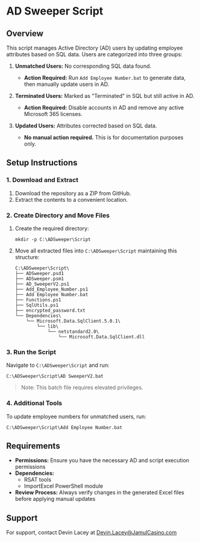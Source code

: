 # AD Sweeper Script

## Overview
This script manages Active Directory (AD) users by updating employee attributes based on SQL data. Users are categorized into three groups:

1. **Unmatched Users:** No corresponding SQL data found.
   - **Action Required:** Run `Add Employee Number.bat` to generate data, then manually update users in AD.

2. **Terminated Users:** Marked as "Terminated" in SQL but still active in AD.
   - **Action Required:** Disable accounts in AD and remove any active Microsoft 365 licenses.

3. **Updated Users:** Attributes corrected based on SQL data.
   - **No manual action required.** This is for documentation purposes only.

## Setup Instructions

### 1. Download and Extract
1. Download the repository as a ZIP from GitHub.
2. Extract the contents to a convenient location.

### 2. Create Directory and Move Files
1. Create the required directory:
   ```
   mkdir -p C:\ADSweeper\Script
   ```

2. Move all extracted files into `C:\ADSweeper\Script` maintaining this structure:
   ```
   C:\ADSweeper\Script\
   ├── ADSweeper.psd1
   ├── ADSweeper.psm1
   ├── AD_SweeperV2.ps1
   ├── Add_Employee_Number.ps1
   ├── Add Employee Number.bat
   ├── Functions.ps1
   ├── SqlUtils.ps1
   ├── encrypted_password.txt
   └── Dependencies\
       └── Microsoft.Data.SqlClient.5.0.1\
           └── lib\
               └── netstandard2.0\
                   └── Microsoft.Data.SqlClient.dll
   ```

### 3. Run the Script
Navigate to `C:\ADSweeper\Script` and run:
```
C:\ADSweeper\Script\AD SweeperV2.bat
```
> Note: This batch file requires elevated privileges.

### 4. Additional Tools
To update employee numbers for unmatched users, run:
```
C:\ADSweeper\Script\Add Employee Number.bat
```

## Requirements
- **Permissions:** Ensure you have the necessary AD and script execution permissions
- **Dependencies:** 
  - RSAT tools
  - ImportExcel PowerShell module
- **Review Process:** Always verify changes in the generated Excel files before applying manual updates

## Support
For support, contact Devin Lacey at Devin.Lacey@JamulCasino.com